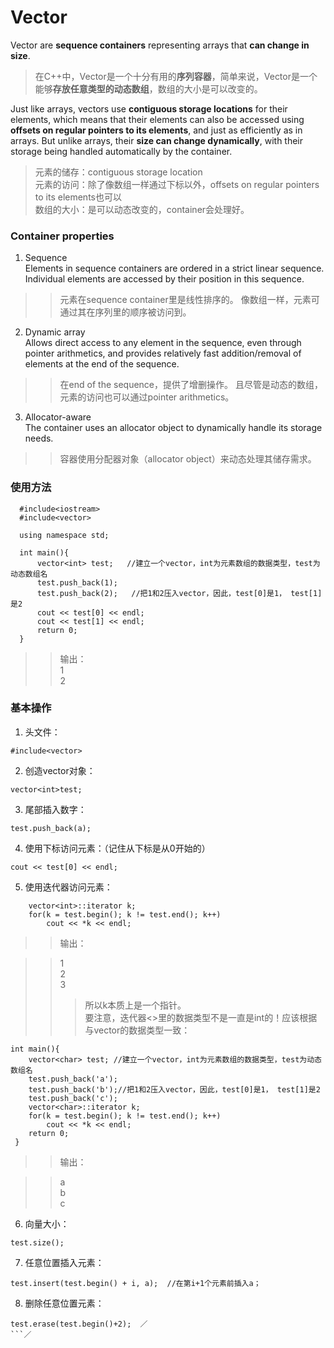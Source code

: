 # Vector  
Vector are **sequence containers** representing arrays that **can change in size**.  
> 在C++中，Vector是一个十分有用的**序列容器**，简单来说，Vector是一个能够**存放任意类型的动态数组**，数组的大小是可以改变的。
  
Just like arrays, vectors use **contiguous storage locations** for their elements, which means that their elements can also be accessed using **offsets on regular pointers to its elements**, and just as efficiently as in arrays. But unlike arrays, their **size can change dynamically**, with their storage being handled automatically by the container.  
> 元素的储存：contiguous storage location  
> 元素的访问：除了像数组一样通过下标以外，offsets on regular pointers to its elements也可以  
> 数组的大小：是可以动态改变的，container会处理好。

  
  ### Container properties
  1. Sequence  
  Elements in sequence containers are ordered in a strict linear sequence. Individual elements are accessed by their position in this sequence.  
  >> 元素在sequence container里是线性排序的。
  >> 像数组一样，元素可通过其在序列里的顺序被访问到。
  2. Dynamic array  
  Allows direct access to any element in the sequence, even through pointer arithmetics, and provides relatively fast addition/removal of elements at the end of the sequence.  
  >> 在end of the sequence，提供了增删操作。
  >> 且尽管是动态的数组，元素的访问也可以通过pointer arithmetics。
  3. Allocator-aware  
  The container uses an allocator object to dynamically handle its storage needs.  
  >> 容器使用分配器对象（allocator object）来动态处理其储存需求。
  
  ### 使用方法
```
  #include<iostream>
  #include<vector>

  using namespace std;

  int main(){
      vector<int> test;   //建立一个vector，int为元素数组的数据类型，test为动态数组名
      test.push_back(1);
      test.push_back(2);   //把1和2压入vector，因此，test[0]是1， test[1]是2
      cout << test[0] << endl;
      cout << test[1] << endl;
      return 0;
  }
```
>> 输出：  
>> 1  
>> 2

### 基本操作
1. 头文件：  
```
#include<vector>
```
2. 创造vector对象：  
```
vector<int>test;
```
3. 尾部插入数字：
```
test.push_back(a);
```
4. 使用下标访问元素：（记住从下标是从0开始的）
```
cout << test[0] << endl;
```
5. 使用迭代器访问元素：
```
    vector<int>::iterator k;
    for(k = test.begin(); k != test.end(); k++)
        cout << *k << endl;
```
>> 输出：  

>> 1  
>> 2  
>> 3  
>>> 所以k本质上是一个指针。  
要注意，迭代器<>里的数据类型不是一直是int的！应该根据与vector的数据类型一致：  
```
int main(){
    vector<char> test; //建立一个vector，int为元素数组的数据类型，test为动态数组名
    test.push_back('a');
    test.push_back('b');//把1和2压入vector，因此，test[0]是1， test[1]是2
    test.push_back('c');
    vector<char>::iterator k;
    for(k = test.begin(); k != test.end(); k++)
        cout << *k << endl;
    return 0;
 }
```
>> 输出：  

>> a  
>> b  
>> c 
6. 向量大小：
```
test.size();
```
7. 任意位置插入元素：
```
test.insert(test.begin() + i, a);  //在第i+1个元素前插入a；
```
8. 删除任意位置元素：
```
test.erase(test.begin()+2);  ／
```／
```
```

